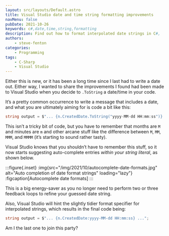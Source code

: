 ```yaml
---
layout: src/layouts/Default.astro
title: Visual Studio date and time string formatting improvements
navMenu: false
pubDate: 2021-10-26
keywords: c#,date,time,string,formatting
description: Find out how to format interpolated date strings in C#,
authors:
    - steve-fenton
categories:
    - Programming
tags:
    - C-Sharp
    - Visual Studio
---
```


Either this is new, or it has been a long time since I last had to write a date out. Either way, I wanted to share the improvements I found had been made to Visual Studio when you decide to `.ToString` a date/time in your code.

It’s a pretty common occurrence to write a message that includes a date, and what you are ultimately aiming for is code a bit like this:

```csharp
string output = $"... {n.CreatedDate.ToString("yyyy-MM-dd HH:mm:ss")} ...";
```

This isn’t a tricky bit of code, but you have to remember that months are `M` and minutes are `m` and other arcane stuff like the difference between `M`, `MM`, `MMM`, and `MMMM` (it’s starting to sound rather tasty).

Visual Studio knows that you shouldn’t have to remember this stuff, so it now starts suggesting auto-complete entries *within your string literal*, as shown below.

:::figure{.inset}
:img{src="/img/2021/10/autocomplete-date-formats.jpg" alt="Auto completion of date format strings" loading="lazy"}
:figcaption[Autocomplete date formats]
:::

This is a big energy-saver as you no longer need to perform two or three feedback loops to refine your guessed date string.

Also, Visual Studio will hint the slightly tidier format specifier for interpolated strings, which results in the final code being:

```csharp
string output = $"... {n.CreatedDate:yyyy-MM-dd HH:mm:ss} ...";
```

Am I the last one to join this party?